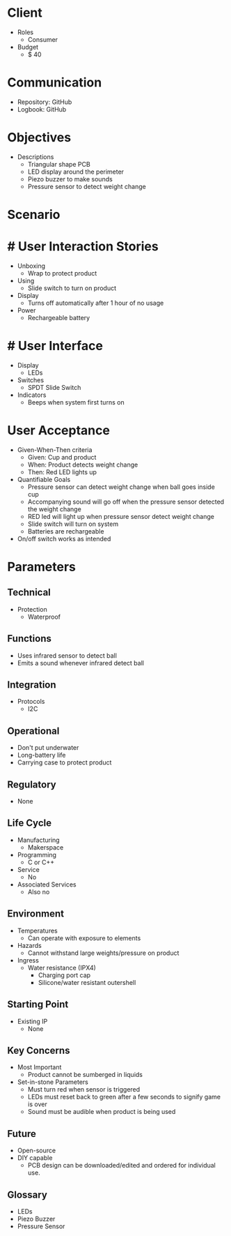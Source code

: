 # Client
- Roles
  - Consumer
- Budget
  - $ 40

# Communication
- Repository: GitHub
- Logbook: GitHub

# Objectives
- Descriptions
  - Triangular shape PCB
  - LED display around the perimeter
  - Piezo buzzer to make sounds
  - Pressure sensor to detect weight change

# Scenario
# # User Interaction Stories
- Unboxing
  - Wrap to protect product
- Using
  - Slide switch to turn on product
- Display
  - Turns off automatically after 1 hour of no usage
- Power
  - Rechargeable battery

# # User Interface
- Display
  - LEDs
- Switches
  - SPDT Slide Switch
- Indicators
  - Beeps when system first turns on

# User Acceptance
- Given-When-Then criteria
  - Given: Cup and product
  - When: Product detects weight change
  - Then: Red LED lights up
- Quantifiable Goals
  - Pressure sensor can detect weight change when ball goes inside cup
  - Accompanying sound will go off when the pressure sensor detected the weight change
  - RED led will light up when pressure sensor detect weight change
  - Slide switch will turn on system
  - Batteries are rechargeable
- On/off switch works as intended

# Parameters
## Technical
- Protection
  - Waterproof

## Functions
- Uses infrared sensor to detect ball
- Emits a sound whenever infrared detect ball

## Integration
- Protocols
  - I2C

## Operational
- Don't put underwater
- Long-battery life
- Carrying case to protect product

## Regulatory
- None

## Life Cycle
- Manufacturing
  - Makerspace
- Programming
  - C or C++
- Service
  - No
- Associated Services
  - Also no

## Environment
- Temperatures
  - Can operate with exposure to elements
- Hazards
  - Cannot withstand large weights/pressure on product
- Ingress
  - Water resistance (IPX4)
    - Charging port cap
    - Silicone/water resistant outershell

## Starting Point
- Existing IP
  - None

## Key Concerns
- Most Important
  - Product cannot be sumberged in liquids
- Set-in-stone Parameters
  - Must turn red when sensor is triggered
  - LEDs must reset back to green after a few seconds to signify game is over
  - Sound must be audible when product is being used

## Future
- Open-source
- DIY capable
  - PCB design can be downloaded/edited and ordered for individual use.

## Glossary
- LEDs
- Piezo Buzzer
- Pressure Sensor
